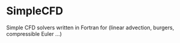 # SimpleCFD
Simple CFD solvers written in Fortran for (linear advection, burgers, compressible Euler ...)  
